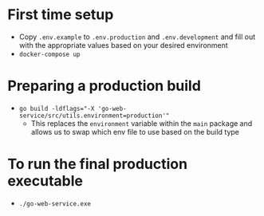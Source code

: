 # First time setup
- Copy `.env.example` to `.env.production` and `.env.development` and fill out with the appropriate values based on your desired environment
- `docker-compose up`

# Preparing a production build
- `go build -ldflags="-X 'go-web-service/src/utils.environment=production'"`
    - This replaces the `environment` variable within the `main` package and allows us to swap which env file to use based on the build type

# To run the final production executable
- `./go-web-service.exe`
